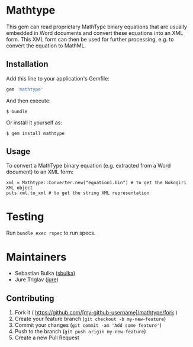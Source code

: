 # Mathtype

This gem can read proprietary MathType binary equations that are usually embedded in Word documents and convert these equations into an XML form. This XML form can then be used for further processing, e.g. to convert the equation to MathML.

## Installation

Add this line to your application's Gemfile:

```ruby
gem 'mathtype'
```

And then execute:

    $ bundle

Or install it yourself as:

    $ gem install mathtype

## Usage

To convert a MathType binary equation (e.g. extracted from a Word document) to an XML form:

```
xml = Mathtype::Converter.new("equation1.bin") # to get the Nokogiri XML object
puts xml.to_xml # to get the string XML representation
```

# Testing

Run `bundle exec rspec` to run specs.

# Maintainers
- Sebastian Bulka ([sbulka](https://github.com/sbulka))
- Jure Triglav ([jure](https://github.com/jure))

## Contributing

1. Fork it ( https://github.com/[my-github-username]/mathtype/fork )
2. Create your feature branch (`git checkout -b my-new-feature`)
3. Commit your changes (`git commit -am 'Add some feature'`)
4. Push to the branch (`git push origin my-new-feature`)
5. Create a new Pull Request
